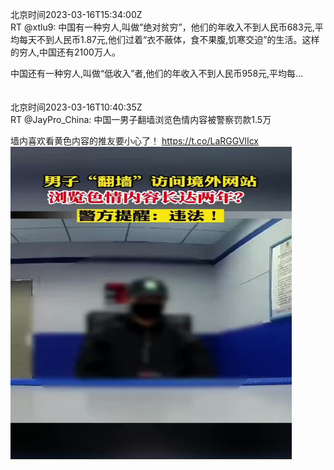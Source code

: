 北京时间2023-03-16T15:34:00Z<br>RT @xtlu9: 中国有一种穷人,叫做”绝对贫穷”，他们的年收入不到人民币683元,平均每天不到人民币1.87元,他们过着“衣不蔽体，食不果腹,饥寒交迫”的生活。这样的穷人,中国还有2100万人。

中国还有一种穷人,叫做“低收入”者,他们的年收入不到人民币958元,平均每…<br><br><br>北京时间2023-03-16T10:40:35Z<br>RT @JayPro_China: 中国一男子翻墙浏览色情内容被警察罚款1.5万

墙内喜欢看黄色内容的推友要小心了！ https://t.co/LaRGGVlIcx<br><img src='/temp/video/2023/w-Month-3/j-Day-16/BanGFW2/1636195727876702209_0.jpg' width='450' height='500'><br><br>